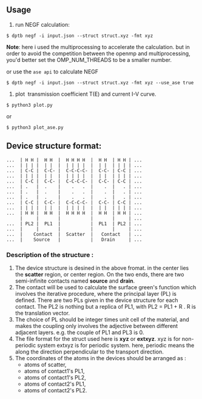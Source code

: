 ## Usage 
1. run NEGF calculation:
```shell
$ dptb negf -i input.json --struct struct.xyz -fmt xyz
```
**Note**: here i used the  multiprocessing to accelerate the calculation. 
     but in order to avoid the competition between the openmp and multiprocessing, 
     you'd better set the OMP_NUM_THREADS to be a smaller number.

or use the `ase api` to calculate NEGF
```shell
$ dptb negf -i input.json --struct struct.xyz -fmt xyz --use_ase true
```

1. plot  transmission coefficient  T(E) and current  I-V curve.
```shell
$ python3 plot.py
```
or 
```shell
$ python3 plot_ase.py
```

## Device structure format:
```shell
...  | H H |  H H  |  H H H H  |  H H  | H H | ...
...  | | | |  | |  |  | | | |  |  | |  | | | | ...
...  | C-C |  C-C- |  C-C-C-C- |  C-C- | C-C | ...
...  | | | |  | |  |  | | | |  |  | |  | | | | ...
...  | C-C |  C-C- |  C-C-C-C- |  C-C- | C-C | ...
...  | .   |  .    |    .   .  |    .  |   . | ...
...  | .   |  .    |    .   .  |    .  |   . | ...
...  | .   |  .    |    .   .  |    .  |   . | ...
...  | C-C |  C-C- |  C-C-C-C- |  C-C- | C-C | ...
...  | | | |  | |  |  | | | |  |  | |  | | | | ...
...  | H H |  H H  |  H H H H  |  H H  | H H | ...
     |     |       |           |       |     | ...
...  | PL2 |  PL1  |           |  PL1  | PL2 | ...  
...  |     |       |           |       |     | ... 
...  |    Contact  |  Scatter  |   Contact   | ...  
...  |    Source   |           |   Drain     | ...    
```
### Description of the structure :
1. The device structure is desined in the above fromat. in the center lies the **scatter** region, or center region. On the two ends, there are two semi-infinite contacts named **source** and **drain**. 
2. The contact will be used to calculate the surface green's function which involves the iterative procedure, where the principal layer (PL) is defined. There are two PLs given in the device structure for each contact. The PL2 is nothing but a replica of PL1, with PL2 = PL1 + R . R is the translation vector.
3. The choice of PL should be integer times unit cell of the material, and makes the coupling only involves the adjective  between different adjacent layers. e.g. the couple of PL1 and PL3  is 0.
4. The file format for the struct used here is **xyz** or **extxyz**. xyz is for non-periodic system extxyz is for periodic system. here, periodic means the along the direction perpendicular to the transport direction.
5. The coordinates of the atoms in the devices should be arranged as : 
   - atoms of scatter, 
   - atoms of contact1's PL1, 
   - atoms of contact1's PL2,
   - atoms of contact2's PL1,
   - atoms of contact2's PL2.
